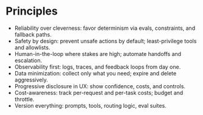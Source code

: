 # Principles

- Reliability over cleverness: favor determinism via evals, constraints, and fallback paths.
- Safety by design: prevent unsafe actions by default; least-privilege tools and allowlists.
- Human-in-the-loop where stakes are high; automate handoffs and escalation.
- Observability first: logs, traces, and feedback loops from day one.
- Data minimization: collect only what you need; expire and delete aggressively.
- Progressive disclosure in UX: show confidence, costs, and controls.
- Cost-awareness: track per-request and per-task costs; budget and throttle.
- Version everything: prompts, tools, routing logic, eval suites.
